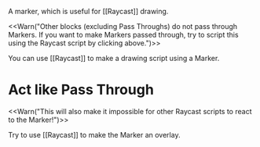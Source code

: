 A marker, which is useful for [[Raycast]] drawing.

<<Warn("Other blocks (excluding Pass Throughs) do not pass through Markers. If you want to make Markers passed through, try to script this using the Raycast script by clicking above.")>>

You can use [[Raycast]] to make a drawing script using a Marker.

# Act like Pass Through
<<Warn("This will also make it impossible for other Raycast scripts to react to the Marker!")>>

Try to use [[Raycast]] to make the Marker an overlay.